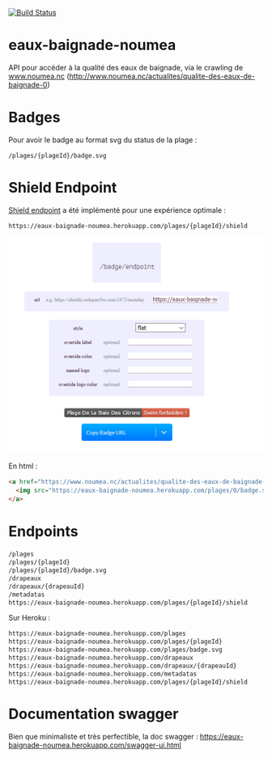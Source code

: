 [![Build Status](https://travis-ci.org/adriens/eaux-baignade-noumea.svg?branch=master)](https://travis-ci.org/adriens/eaux-baignade-noumea)


# eaux-baignade-noumea

API pour accéder à la qualité des eaux de baignade, via le crawling de www.noumea.nc (http://www.noumea.nc/actualites/qualite-des-eaux-de-baignade-0)

# Badges

Pour avoir le badge au format svg du status de la plage :

```
/plages/{plageId}/badge.svg
```

# Shield Endpoint

[Shield endpoint](https://shields.io/endpoint) a été implémenté pour une expérience optimale :

```
https://eaux-baignade-noumea.herokuapp.com/plages/{plageId}/shield
```

![Shield example](shield_endpoint.png)


En html :

```html
<a href="https://www.noumea.nc/actualites/qualite-des-eaux-de-baignade-0">
  <img src="https://eaux-baignade-noumea.herokuapp.com/plages/0/badge.svg"/>
</a>
```

# Endpoints

```
/plages
/plages/{plageId}
/plages/{plageId}/badge.svg
/drapeaux
/drapeaux/{drapeauId}
/metadatas
https://eaux-baignade-noumea.herokuapp.com/plages/{plageId}/shield
```

Sur Heroku :

```
https://eaux-baignade-noumea.herokuapp.com/plages
https://eaux-baignade-noumea.herokuapp.com/plages/{plageId}
https://eaux-baignade-noumea.herokuapp.com/plages/badge.svg
https://eaux-baignade-noumea.herokuapp.com/drapeaux
https://eaux-baignade-noumea.herokuapp.com/drapeaux/{drapeauId}
https://eaux-baignade-noumea.herokuapp.com/metadatas
https://eaux-baignade-noumea.herokuapp.com/plages/{plageId}/shield
```

# Documentation swagger

Bien que minimaliste et très perfectible, la doc swagger : https://eaux-baignade-noumea.herokuapp.com/swagger-ui.html
